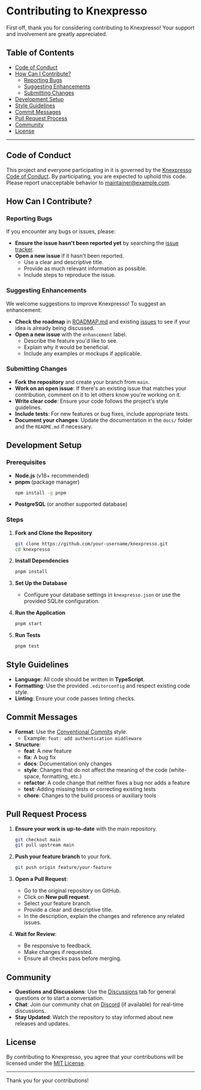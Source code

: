 # Contributing to Knexpresso

First off, thank you for considering contributing to Knexpresso! Your support and involvement are greatly appreciated.

## Table of Contents

- [Code of Conduct](#code-of-conduct)
- [How Can I Contribute?](#how-can-i-contribute)
  - [Reporting Bugs](#reporting-bugs)
  - [Suggesting Enhancements](#suggesting-enhancements)
  - [Submitting Changes](#submitting-changes)
- [Development Setup](#development-setup)
- [Style Guidelines](#style-guidelines)
- [Commit Messages](#commit-messages)
- [Pull Request Process](#pull-request-process)
- [Community](#community)
- [License](#license)

---

## Code of Conduct

This project and everyone participating in it is governed by the [Knexpresso Code of Conduct](./CODE_OF_CONDUCT.md). By participating, you are expected to uphold this code. Please report unacceptable behavior to [maintainer@example.com](mailto:maintainer@example.com).

## How Can I Contribute?

### Reporting Bugs

If you encounter any bugs or issues, please:

- **Ensure the issue hasn't been reported yet** by searching the [issue tracker](https://github.com/signetic-foss/knexpresso/issues).
- **Open a new issue** if it hasn't been reported.
  - Use a clear and descriptive title.
  - Provide as much relevant information as possible.
  - Include steps to reproduce the issue.

### Suggesting Enhancements

We welcome suggestions to improve Knexpresso! To suggest an enhancement:

- **Check the roadmap** in [ROADMAP.md](./ROADMAP.md) and existing [issues](https://github.com/signetic-foss/knexpresso/issues) to see if your idea is already being discussed.
- **Open a new issue** with the `enhancement` label.
  - Describe the feature you'd like to see.
  - Explain why it would be beneficial.
  - Include any examples or mockups if applicable.

### Submitting Changes

- **Fork the repository** and create your branch from `main`.
- **Work on an open issue**: If there's an existing issue that matches your contribution, comment on it to let others know you're working on it.
- **Write clear code**: Ensure your code follows the project's style guidelines.
- **Include tests**: For new features or bug fixes, include appropriate tests.
- **Document your changes**: Update the documentation in the `docs/` folder and the `README.md` if necessary.

## Development Setup

### Prerequisites

- **Node.js** (v18+ recommended)
- **pnpm** (package manager)
  ```bash
  npm install -g pnpm
  ```
- **PostgreSQL** (or another supported database)

### Steps

1. **Fork and Clone the Repository**

   ```bash
   git clone https://github.com/your-username/knexpresso.git
   cd knexpresso
   ```

2. **Install Dependencies**

   ```bash
   pnpm install
   ```

3. **Set Up the Database**

   - Configure your database settings in `knexpresso.json` or use the provided SQLite configuration.

4. **Run the Application**

   ```bash
   pnpm start
   ```

5. **Run Tests**

   ```bash
   pnpm test
   ```

## Style Guidelines

- **Language**: All code should be written in **TypeScript**.
- **Formatting**: Use the provided `.editorconfig` and respect existing code style.
- **Linting**: Ensure your code passes linting checks.

## Commit Messages

- **Format**: Use the [Conventional Commits](https://www.conventionalcommits.org/) style.
  - Example: `feat: add authentication middleware`
- **Structure**:
  - **feat**: A new feature
  - **fix**: A bug fix
  - **docs**: Documentation only changes
  - **style**: Changes that do not affect the meaning of the code (white-space, formatting, etc.)
  - **refactor**: A code change that neither fixes a bug nor adds a feature
  - **test**: Adding missing tests or correcting existing tests
  - **chore**: Changes to the build process or auxiliary tools

## Pull Request Process

1. **Ensure your work is up-to-date** with the main repository.

   ```bash
   git checkout main
   git pull upstream main
   ```

2. **Push your feature branch** to your fork.

   ```bash
   git push origin feature/your-feature
   ```

3. **Open a Pull Request**:

   - Go to the original repository on GitHub.
   - Click on **New pull request**.
   - Select your feature branch.
   - Provide a clear and descriptive title.
   - In the description, explain the changes and reference any related issues.

4. **Wait for Review**:

   - Be responsive to feedback.
   - Make changes if requested.
   - Ensure all checks pass before merging.

## Community

- **Questions and Discussions**: Use the [Discussions](https://github.com/signetic-foss/knexpresso/discussions) tab for general questions or to start a conversation.
- **Chat**: Join our community chat on [Discord](#) (if available) for real-time discussions.
- **Stay Updated**: Watch the repository to stay informed about new releases and updates.

## License

By contributing to Knexpresso, you agree that your contributions will be licensed under the [MIT License](./LICENSE).

---

Thank you for your contributions!
